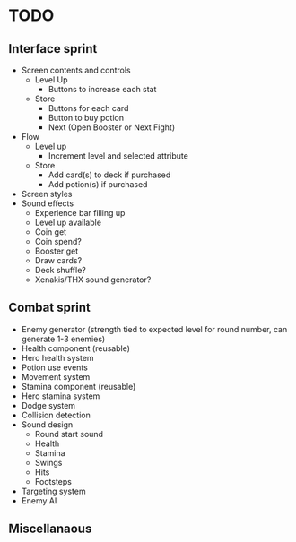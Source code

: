 # TODO
## Interface sprint
- Screen contents and controls
  - Level Up
    - Buttons to increase each stat
  - Store
    - Buttons for each card
    - Button to buy potion
    - Next (Open Booster or Next Fight)
- Flow
  - Level up
    - Increment level and selected attribute
  - Store
    - Add card(s) to deck if purchased
    - Add potion(s) if purchased
- Screen styles
- Sound effects
  - Experience bar filling up
  - Level up available
  - Coin get
  - Coin spend?
  - Booster get
  - Draw cards?
  - Deck shuffle?
  - Xenakis/THX sound generator?

## Combat sprint
- Enemy generator (strength tied to expected level for round number, can generate 1-3 enemies)
- Health component (reusable)
- Hero health system
- Potion use events
- Movement system
- Stamina component (reusable)
- Hero stamina system
- Dodge system
- Collision detection
- Sound design
  - Round start sound
  - Health
  - Stamina
  - Swings
  - Hits
  - Footsteps
- Targeting system
- Enemy AI

## Miscellanaous
